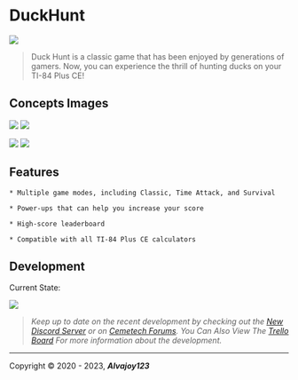 # DuckHunt 

![](https://i.imgur.com/CS7h8bO.png)

> Duck Hunt is a classic game that has been enjoyed by generations of gamers. Now, you can experience the thrill of hunting ducks on your TI-84 Plus CE!

## Concepts Images

![](https://i.imgur.com/NqsDMn6.png) ![](https://i.imgur.com/gFsHDo4.png)

![](https://i.imgur.com/saReUG8.png) ![](https://i.imgur.com/i0hTkjq.png)

## Features
    * Multiple game modes, including Classic, Time Attack, and Survival

    * Power-ups that can help you increase your score

    * High-score leaderboard

    * Compatible with all TI-84 Plus CE calculators

## Development
Current State:

![](https://i.imgur.com/x2wiFuC.png)

> *Keep up to date on the recent development by checking out the [New Discord Server](https://discord.gg/xyUZgnD4UJ "New Discord Server") or on [Cemetech Forums](https://www.cemetech.net/forum/viewtopic.php?t=15070 "Cemetech Forums"). You Can Also View The [Trello Board](https://trello.com/b/eYALDr4Q/xenon-development-c "Trello Board") For more information about the development.*

------------

 Copyright &copy; 2020 - 2023, ***Alvajoy123***
